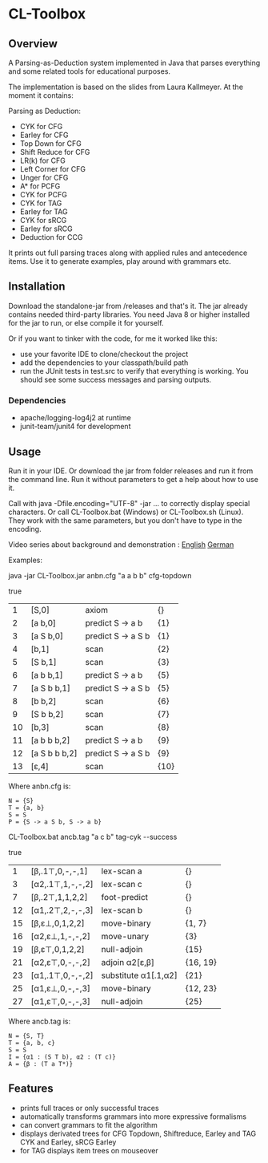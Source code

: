 # CL-Toolbox

## Overview
A Parsing-as-Deduction system implemented in Java that parses everything and some related tools for educational purposes.

The implementation is based on the slides from Laura Kallmeyer. At the moment it contains:

Parsing as Deduction:
- CYK for CFG
- Earley for CFG
- Top Down for CFG
- Shift Reduce for CFG
- LR(k) for CFG
- Left Corner for CFG
- Unger for CFG
- A* for PCFG
- CYK for PCFG
- CYK for TAG
- Earley for TAG
- CYK for sRCG
- Earley for sRCG
- Deduction for CCG

It prints out full parsing traces along with applied rules and antecedence items.
Use it to generate examples, play around with grammars etc.

## Installation

Download the standalone-jar from /releases and that's it. The jar already contains needed third-party libraries. You need Java 8 or higher installed for the jar to run, or else compile it for yourself.

Or if you want to tinker with the code, for me it worked like this:
- use your favorite IDE to clone/checkout the project
- add the dependencies to your classpath/build path
- run the JUnit tests in test.src to verify that everything is working. You should see some success messages and parsing outputs.

### Dependencies

* apache/logging-log4j2 at runtime
* junit-team/junit4 for development

## Usage

Run it in your IDE. Or download the jar from folder releases and run it from the command line. Run it without parameters to get a help about how to use it.

Call with java -Dfile.encoding="UTF-8" -jar ... to correctly display special characters. Or call CL-Toolbox.bat (Windows) or CL-Toolbox.sh (Linux). They work with the same parameters, but you don't have to type in the encoding.

Video series about background and demonstration :
[English](https://www.youtube.com/playlist?list=PLlnJDVO5phqbKLKRvvQcrBK0VQjc6y7BH)
[German](https://www.youtube.com/playlist?list=PLt6jZ7OSaZOXEF-Bj18L8kpxZzt3rzhro)

Examples:

java -jar CL-Toolbox.jar anbn.cfg "a a b b" cfg-topdown

true
<table border="0">
<tr><td>1</td><td>[S,0]</td><td>axiom</td><td>{}</td></tr>
<tr><td>2</td><td>[a b,0]</td><td>predict S -> a b</td><td>{1}</td></tr>
<tr><td>3</td><td>[a S b,0]</td><td>predict S -> a S b</td><td>{1}</td></tr>
<tr><td>4</td><td>[b,1]</td><td>scan</td><td>{2}</td></tr>
<tr><td>5</td><td>[S b,1]</td><td>scan</td><td>{3}</td></tr>
<tr><td>6</td><td>[a b b,1]</td><td>predict S -> a b</td><td>{5}</td></tr>
<tr><td>7</td><td>[a S b b,1]</td><td>predict S -> a S b</td><td>{5}</td></tr>
<tr><td>8</td><td>[b b,2]</td><td>scan</td><td>{6}</td></tr>
<tr><td>9</td><td>[S b b,2]</td><td>scan</td><td>{7}</td></tr>
<tr><td>10</td><td>[b,3]</td><td>scan</td><td>{8}</td></tr>
<tr><td>11</td><td>[a b b b,2]</td><td>predict S -> a b</td><td>{9}</td></tr>
<tr><td>12</td><td>[a S b b b,2]</td><td>predict S -> a S b</td><td>{9}</td></tr>
<tr><td>13</td><td>[ε,4]</td><td>scan</td><td>{10}</td></tr>
</table>

Where anbn.cfg is:
```
N = {S}
T = {a, b}
S = S
P = {S -> a S b, S -> a b}
```

CL-Toolbox.bat ancb.tag "a c b" tag-cyk --success

true
<table border="0">
<tr><td>1</td><td>[β,.1⊤,0,-,-,1]</td><td>lex-scan a</td><td>{}</td></tr>
<tr><td>3</td><td>[α2,.1⊤,1,-,-,2]</td><td>lex-scan c</td><td>{}</td></tr>
<tr><td>7</td><td>[β,.2⊤,1,1,2,2]</td><td>foot-predict</td><td>{}</td></tr>
<tr><td>12</td><td>[α1,.2⊤,2,-,-,3]</td><td>lex-scan b</td><td>{}</td></tr>
<tr><td>15</td><td>[β,ε⊥,0,1,2,2]</td><td>move-binary</td><td>{1, 7}</td></tr>
<tr><td>16</td><td>[α2,ε⊥,1,-,-,2]</td><td>move-unary</td><td>{3}</td></tr>
<tr><td>19</td><td>[β,ε⊤,0,1,2,2]</td><td>null-adjoin</td><td>{15}</td></tr>
<tr><td>21</td><td>[α2,ε⊤,0,-,-,2]</td><td>adjoin α2[ε,β]</td><td>{16, 19}</td></tr>
<tr><td>23</td><td>[α1,.1⊤,0,-,-,2]</td><td>substitute α1[.1,α2]</td><td>{21}</td></tr>
<tr><td>25</td><td>[α1,ε⊥,0,-,-,3]</td><td>move-binary</td><td>{12, 23}</td></tr>
<tr><td>27</td><td>[α1,ε⊤,0,-,-,3]</td><td>null-adjoin</td><td>{25}</td></tr>
</table>

Where ancb.tag is:
```
N = {S, T}
T = {a, b, c}
S = S
I = {α1 : (S T b), α2 : (T c)}
A = {β : (T a T*)}
```

## Features

- prints full traces or only successful traces
- automatically transforms grammars into more expressive formalisms
- can convert grammars to fit the algorithm
- displays derivated trees for CFG Topdown, Shiftreduce, Earley and TAG CYK and Earley, sRCG Earley
- for TAG displays item trees on mouseover
